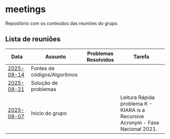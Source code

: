 # meetings

Repositório com os conteúdos das reuniões do grupo.

## Lista de reuniões

| Data       | Assunto                   | Problemas Resolvidos         | Tarefa |
|------------|---------------------------|-------------------------------|----|
| [2025-08-14](/2025-08-14/notes.md) | Fontes de códigos/Algoritmos       |                        |  |
| [2025-08-21](/2025-08-21/notes.md) | Solução de problemas      |                        |  |
| [2025-08-07](/2025-08-07/notes.md) | Inicio do grupo       |                        | Leitura Rápida problema K - KIARA is a Recursive Acronym - Fase Nacional 2021. |



